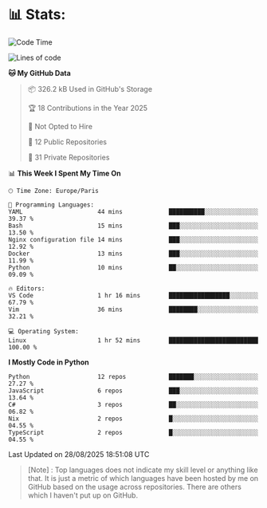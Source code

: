 

<h1>📊 Stats:</h1>

<!--START_SECTION:waka-->
![Code Time](http://img.shields.io/badge/Code%20Time-949%20hrs%2014%20mins-blue)

![Lines of code](https://img.shields.io/badge/From%20Hello%20World%20I%27ve%20Written-6.8%20million%20lines%20of%20code-blue)

**🐱 My GitHub Data** 

> 📦 326.2 kB Used in GitHub's Storage 
 > 
> 🏆 18 Contributions in the Year 2025
 > 
> 🚫 Not Opted to Hire
 > 
> 📜 12 Public Repositories 
 > 
> 🔑 31 Private Repositories 
 > 
📊 **This Week I Spent My Time On** 

```text
🕑︎ Time Zone: Europe/Paris

💬 Programming Languages: 
YAML                     44 mins             ██████████░░░░░░░░░░░░░░░   39.37 % 
Bash                     15 mins             ███░░░░░░░░░░░░░░░░░░░░░░   13.50 % 
Nginx configuration file 14 mins             ███░░░░░░░░░░░░░░░░░░░░░░   12.92 % 
Docker                   13 mins             ███░░░░░░░░░░░░░░░░░░░░░░   11.99 % 
Python                   10 mins             ██░░░░░░░░░░░░░░░░░░░░░░░   09.09 % 

🔥 Editors: 
VS Code                  1 hr 16 mins        █████████████████░░░░░░░░   67.79 % 
Vim                      36 mins             ████████░░░░░░░░░░░░░░░░░   32.21 % 

💻 Operating System: 
Linux                    1 hr 52 mins        █████████████████████████   100.00 % 
```

**I Mostly Code in Python** 

```text
Python                   12 repos            ███████░░░░░░░░░░░░░░░░░░   27.27 % 
JavaScript               6 repos             ███░░░░░░░░░░░░░░░░░░░░░░   13.64 % 
C#                       3 repos             ██░░░░░░░░░░░░░░░░░░░░░░░   06.82 % 
Nix                      2 repos             █░░░░░░░░░░░░░░░░░░░░░░░░   04.55 % 
TypeScript               2 repos             █░░░░░░░░░░░░░░░░░░░░░░░░   04.55 % 
```




 Last Updated on 28/08/2025 18:51:08 UTC
<!--END_SECTION:waka-->

 > [Note] : Top languages does not indicate my skill level or anything like that. It is just a metric of which languages have been hosted by me on GitHub based on the usage across repositories. There are others which I haven't put up on GitHub.</span>
